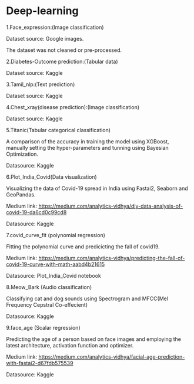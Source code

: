 # Deep-learning
1.Face_expression:(Image classification)

Dataset source: Google images.

The dataset was not cleaned or pre-processed.

2.Diabetes-Outcome prediction:(Tabular data)

Dataset source: Kaggle 

3.Tamil_nlp:(Text prediction)

Dataset source: Kaggle

4.Chest_xray(disease prediction):(Image classification)

Dataset source: Kaggle

5.Titanic(Tabular categorical classification)

A comparison of the accuracy in training the model using XGBoost, manually setting the hyper-parameters and tunning using Bayesian Optimization.

Datasource: Kaggle

6.Plot_India_Covid(Data visualization) 

Visualizing the data of Covid-19 spread in India using Fastai2, Seaborn and GeoPandas.

Medium link: https://medium.com/analytics-vidhya/diy-data-analysis-of-covid-19-da6cd0c99cd8

Datasource: Kaggle

7.covid_curve_fit (polynomial regression)

Fitting the polynomial curve and predicicting the fall of covid19.

Medium link: https://medium.com/analytics-vidhya/predicting-the-fall-of-covid-19-curve-with-math-aabd4b21615

Datasource: Plot_India_Covid notebook

8.Meow_Bark (Audio classification)

Classifying cat and dog sounds using Spectrogram and MFCC(Mel Frequency Cepstral Co-effecient) 

Datasource: Kaggle 

9.face_age (Scalar regression) 

Predicting the age of a person based on face images and employing the latest architecture, activation function and optimizer.

Medium link: https://medium.com/analytics-vidhya/facial-age-prediction-with-fastai2-d67fdb575539

Datasource: Kaggle
